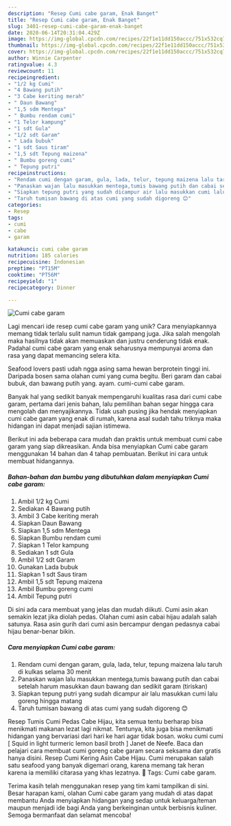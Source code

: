 ```yaml
---
description: "Resep Cumi cabe garam, Enak Banget"
title: "Resep Cumi cabe garam, Enak Banget"
slug: 3401-resep-cumi-cabe-garam-enak-banget
date: 2020-06-14T20:31:04.429Z
image: https://img-global.cpcdn.com/recipes/22f1e11dd150accc/751x532cq70/cumi-cabe-garam-foto-resep-utama.jpg
thumbnail: https://img-global.cpcdn.com/recipes/22f1e11dd150accc/751x532cq70/cumi-cabe-garam-foto-resep-utama.jpg
cover: https://img-global.cpcdn.com/recipes/22f1e11dd150accc/751x532cq70/cumi-cabe-garam-foto-resep-utama.jpg
author: Winnie Carpenter
ratingvalue: 4.3
reviewcount: 11
recipeingredient:
- "1/2 kg Cumi"
- "4 Bawang putih"
- "3 Cabe keriting merah"
- " Daun Bawang"
- "1,5 sdm Mentega"
- " Bumbu rendam cumi"
- "1 Telor kampung"
- "1 sdt Gula"
- "1/2 sdt Garam"
- " Lada bubuk"
- "1 sdt Saus tiram"
- "1,5 sdt Tepung maizena"
- " Bumbu goreng cumi"
- " Tepung putri"
recipeinstructions:
- "Rendam cumi dengan garam, gula, lada, telur, tepung maizena lalu taruh di kulkas selama 30 menit"
- "Panaskan wajan lalu masukkan mentega,tumis bawang putih dan cabai setelah harum masukkan daun bawang dan sedikit garam (tiriskan)"
- "Siapkan tepung putri yang sudah dicampur air lalu masukkan cumi lalu goreng hingga matang"
- "Taruh tumisan bawang di atas cumi yang sudah digoreng 😊"
categories:
- Resep
tags:
- cumi
- cabe
- garam

katakunci: cumi cabe garam 
nutrition: 185 calories
recipecuisine: Indonesian
preptime: "PT15M"
cooktime: "PT56M"
recipeyield: "1"
recipecategory: Dinner

---
```



![Cumi cabe garam](https://img-global.cpcdn.com/recipes/22f1e11dd150accc/751x532cq70/cumi-cabe-garam-foto-resep-utama.jpg)

Lagi mencari ide resep cumi cabe garam yang unik? Cara menyiapkannya memang tidak terlalu sulit namun tidak gampang juga. Jika salah mengolah maka hasilnya tidak akan memuaskan dan justru cenderung tidak enak. Padahal cumi cabe garam yang enak seharusnya mempunyai aroma dan rasa yang dapat memancing selera kita.

Seafood lovers pasti udah ngga asing sama hewan berprotein tinggi ini. Daripada bosen sama olahan cumi yang cuma begitu. Beri garam dan cabai bubuk, dan bawang putih yang. ayam. cumi-cumi cabe garam.

Banyak hal yang sedikit banyak mempengaruhi kualitas rasa dari cumi cabe garam, pertama dari jenis bahan, lalu pemilihan bahan segar hingga cara mengolah dan menyajikannya. Tidak usah pusing jika hendak menyiapkan cumi cabe garam yang enak di rumah, karena asal sudah tahu triknya maka hidangan ini dapat menjadi sajian istimewa.


Berikut ini ada beberapa cara mudah dan praktis untuk membuat cumi cabe garam yang siap dikreasikan. Anda bisa menyiapkan Cumi cabe garam menggunakan 14 bahan dan 4 tahap pembuatan. Berikut ini cara untuk membuat hidangannya.

<!--inarticleads1-->

##### Bahan-bahan dan bumbu yang dibutuhkan dalam menyiapkan Cumi cabe garam:

1. Ambil 1/2 kg Cumi
1. Sediakan 4 Bawang putih
1. Ambil 3 Cabe keriting merah
1. Siapkan  Daun Bawang
1. Siapkan 1,5 sdm Mentega
1. Siapkan  Bumbu rendam cumi
1. Siapkan 1 Telor kampung
1. Sediakan 1 sdt Gula
1. Ambil 1/2 sdt Garam
1. Gunakan  Lada bubuk
1. Siapkan 1 sdt Saus tiram
1. Ambil 1,5 sdt Tepung maizena
1. Ambil  Bumbu goreng cumi
1. Ambil  Tepung putri


Di sini ada cara membuat yang jelas dan mudah diikuti. Cumi asin akan semakin lezat jika diolah pedas. Olahan cumi asin cabai hijau adalah salah satunya. Rasa asin gurih dari cumi asin bercampur dengan pedasnya cabai hijau benar-benar bikin. 

<!--inarticleads2-->

##### Cara menyiapkan Cumi cabe garam:

1. Rendam cumi dengan garam, gula, lada, telur, tepung maizena lalu taruh di kulkas selama 30 menit
1. Panaskan wajan lalu masukkan mentega,tumis bawang putih dan cabai setelah harum masukkan daun bawang dan sedikit garam (tiriskan)
1. Siapkan tepung putri yang sudah dicampur air lalu masukkan cumi lalu goreng hingga matang
1. Taruh tumisan bawang di atas cumi yang sudah digoreng 😊


Resep Tumis Cumi Pedas Cabe Hijau, kita semua tentu berharap bisa menikmati makanan lezat lagi nikmat. Tentunya, kita juga bisa menikmati hidangan yang bervariasi dari hari ke hari agar tidak bosan. woku cumi cumi [ Squid in light turmeric lemon basil broth ] Janet de Neefe. Baca dan pelajari cara membuat cumi goreng cabe garam secara seksama dan gratis hanya disini. Resep Cumi Kering Asin Cabe Hijau. Cumi merupakan salah satu seafood yang banyak digemari orang, karena memang tak heran karena ia memiliki citarasa yang khas lezatnya.  Tags: Cumi cabe garam. 

Terima kasih telah menggunakan resep yang tim kami tampilkan di sini. Besar harapan kami, olahan Cumi cabe garam yang mudah di atas dapat membantu Anda menyiapkan hidangan yang sedap untuk keluarga/teman maupun menjadi ide bagi Anda yang berkeinginan untuk berbisnis kuliner. Semoga bermanfaat dan selamat mencoba!
